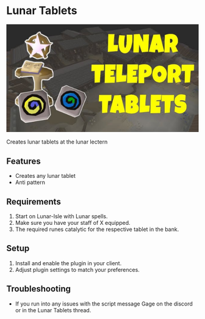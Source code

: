 # Lunar Tablets

![preview](assets/card.png)

Creates lunar tablets at the lunar lectern

## Features
- Creates any lunar tablet
- Anti pattern

## Requirements
1. Start on Lunar-Isle with Lunar spells.
2. Make sure you have your staff of X equipped.
3. The required runes catalytic for the respective tablet in the bank.

## Setup
1. Install and enable the plugin in your client.
2. Adjust plugin settings to match your preferences.

## Troubleshooting
- If you run into any issues with the script message Gage on the discord or in the Lunar Tablets thread.